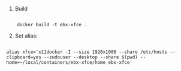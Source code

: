 1. Build

```

    docker build -t ebx-xfce .

```

2. Set alias:

```

alias xfce='x11docker -I --size 1920x1080 --share /etc/hosts --clipboard=yes --sudouser --desktop --share $(pwd) --home=~/local/containers/ebx-xfce/home ebx-xfce'


```

